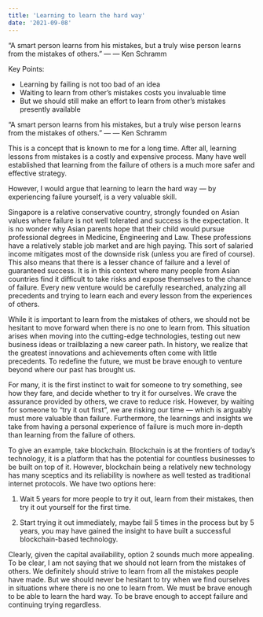 ```yaml
---
title: 'Learning to learn the hard way'
date: '2021-09-08'
---
```

“A smart person learns from his mistakes, but a truly wise person learns from the mistakes of others.” — ― Ken Schramm

Key Points:
- Learning by failing is not too bad of an idea
- Waiting to learn from other’s mistakes costs you invaluable time
- But we should still make an effort to learn from other’s mistakes presently available

“A smart person learns from his mistakes, but a truly wise person learns from the mistakes of others.” — ― Ken Schramm

This is a concept that is known to me for a long time. After all, learning lessons from mistakes is a costly and expensive process. Many have well established that learning from the failure of others is a much more safer and effective strategy.

However, I would argue that learning to learn the hard way — by experiencing failure yourself, is a very valuable skill.

Singapore is a relative conservative country, strongly founded on Asian values where failure is not well tolerated and success is the expectation. It is no wonder why Asian parents hope that their child would pursue professional degrees in Medicine, Engineering and Law. These professions have a relatively stable job market and are high paying. This sort of salaried income mitigates most of the downside risk (unless you are fired of course). This also means that there is a lesser chance of failure and a level of guaranteed success. It is in this context where many people from Asian countries find it difficult to take risks and expose themselves to the chance of failure. Every new venture would be carefully researched, analyzing all precedents and trying to learn each and every lesson from the experiences of others.

While it is important to learn from the mistakes of others, we should not be hesitant to move forward when there is no one to learn from. This situation arises when moving into the cutting-edge technologies, testing out new business ideas or trailblazing a new career path. In history, we realize that the greatest innovations and achievements often come with little precedents. To redefine the future, we must be brave enough to venture beyond where our past has brought us.

For many, it is the first instinct to wait for someone to try something, see how they fare, and decide whether to try it for ourselves. We crave the assurance provided by others, we crave to reduce risk. However, by waiting for someone to “try it out first”, we are risking our time — which is arguably must more valuable than failure. Furthermore, the learnings and insights we take from having a personal experience of failure is much more in-depth than learning from the failure of others.

To give an example, take blockchain. Blockchain is at the frontiers of today’s technology, it is a platform that has the potential for countless businesses to be built on top of it. However, blockchain being a relatively new technology has many sceptics and its reliability is nowhere as well tested as traditional internet protocols. We have two options here:

1. Wait 5 years for more people to try it out, learn from their mistakes, then try it out yourself for the first time.

2. Start trying it out immediately, maybe fail 5 times in the process but by 5 years, you may have gained the insight to have built a successful blockchain-based technology.

Clearly, given the capital availability, option 2 sounds much more appealing. To be clear, I am not saying that we should not learn from the mistakes of others. We definitely should strive to learn from all the mistakes people have made. But we should never be hesitant to try when we find ourselves in situations where there is no one to learn from. We must be brave enough to be able to learn the hard way. To be brave enough to accept failure and continuing trying regardless.


